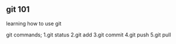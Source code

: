 git 101
-------------
learning how to use git

git commands;
1.git status
2.git add
3.git commit
4.git push
5.git pull
